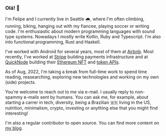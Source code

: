 ### Olá! 👋

I'm Felipe and I currently live in Seattle 🌧, where I'm often climbing, running, biking, 
hanging out with my fiancee, playing soccer or writing code. I'm enthusiastic about 
modern programming languages with sound type systems. Nowadays I mostly write Kotlin, 
Ruby and Typescript. I'm also into functional programming, Rust and Haskell.

I've worked with Android for several years, most of them at [Airbnb](https://airbnb.com).
Most recently, I've worked at [Stripe](https://stripe.com) building payments infrastructure
and at [QuickNode](https://quicknode.com) building their [Ethereum NFT](https://www.quicknode.com/nft-api) 
and [token APIs](https://www.quicknode.com/token-api).

As of Aug, 2022, I'm taking a break from full-time work to spend time reading, reasearching,
exploring new technologies and working on my own (side) projects.

You're welcome to reach out to me via e-mail. I usually reply to non-spammy e-mails sent by 
humans. You can ask me, for example, about starting a carrer in tech, diversity, being a 
Brazilian 🇧🇷 living in the US, nutrition, minimalism, crypto, investing or anything else that 
you might find interesting!

I'm also a regular contributor to open source. You can find more content on [my blog](https://felipecsl.com).
